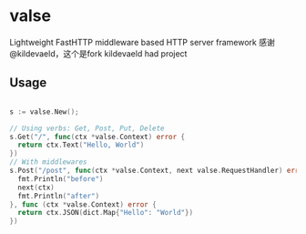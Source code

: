 # valse
Lightweight FastHTTP middleware based HTTP server framework
感谢@kildevaeld，这个是fork kildevaeld had project

## Usage

```go

s := valse.New();

// Using verbs: Get, Post, Put, Delete
s.Get("/", func(ctx *valse.Context) error {
  return ctx.Text("Hello, World")
})
// With middlewares
s.Post("/post", func(ctx *valse.Context, next valse.RequestHandler) error {
  fmt.Println("before")
  next(ctx)
  fmt.Println("after")
}, func (ctx *valse.Context) error {
  return ctx.JSON(dict.Map{"Hello": "World"})
})




```
